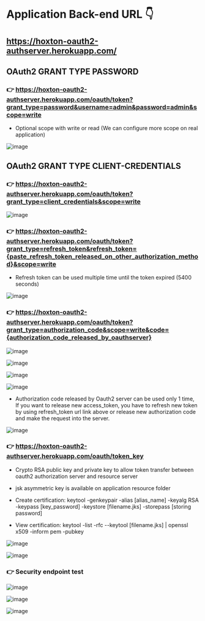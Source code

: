 # Application Back-end URL 👇
## https://hoxton-oauth2-authserver.herokuapp.com/

## OAuth2 GRANT TYPE PASSWORD

### 👉 https://hoxton-oauth2-authserver.herokuapp.com/oauth/token?grant_type=password&username=admin&password=admin&scope=write

* Optional scope with write or read (We can configure more scope on real application)

![image](https://user-images.githubusercontent.com/71564211/147980887-bc0d81c8-f306-4ed0-bb05-a5b13cf14a99.png)

## OAuth2 GRANT TYPE CLIENT-CREDENTIALS

### 👉 https://hoxton-oauth2-authserver.herokuapp.com/oauth/token?grant_type=client_credentials&scope=write

![image](https://user-images.githubusercontent.com/71564211/147980999-69b081da-fc9a-445b-a425-618cbea3f40c.png)


### 👉 https://hoxton-oauth2-authserver.herokuapp.com/oauth/token?grant_type=refresh_token&refresh_token={paste_refresh_token_released_on_other_authorization_method}&scope=write

* Refresh token can be used multiple time until the token expired (5400 seconds)

![image](https://user-images.githubusercontent.com/71564211/147981203-371fd29c-ccfe-4351-874f-ff32e59ebbac.png)

### 👉 https://hoxton-oauth2-authserver.herokuapp.com/oauth/token?grant_type=authorization_code&scope=write&code={authorization_code_released_by_oauthserver}


![image](https://user-images.githubusercontent.com/71564211/147981533-06993eb7-15a6-417f-a0a3-f6762fb6db63.png)

![image](https://user-images.githubusercontent.com/71564211/147981569-53e58ab2-9898-4210-ae8f-8e061cacb19c.png)

![image](https://user-images.githubusercontent.com/71564211/147981607-baf586e1-38e0-40d3-b27b-afb48e4a4eb1.png)

![image](https://user-images.githubusercontent.com/71564211/147981660-7c04a1b8-3de8-4b0b-a02a-18e147c589b8.png)

* Authorization code released by Oauth2 server can be used only 1 time, If you want to release new access_token, you have to refresh new token by using refresh_token url link above or release new authorization code and make the request into the server.

![image](https://user-images.githubusercontent.com/71564211/147981843-1d0a7c12-92bc-423b-9dc7-c5b31bca2289.png)

### 👉 https://hoxton-oauth2-authserver.herokuapp.com/oauth/token_key
* Crypto RSA public key and private key to allow token transfer between oauth2 authorization server and resource server
* jsk asymmetric key is available on application resource folder

* Create certification: keytool -genkeypair -alias [alias_name] -keyalg RSA -keypass [key_password] -keystore [filename.jks] -storepass [storing password]

* View certification: keytool -list -rfc --keytool [filename.jks] | openssl x509 -inform pem -pubkey

![image](https://user-images.githubusercontent.com/71564211/147982798-21b82c3a-07b3-4174-a14b-b4e71fb0ddc5.png)

![image](https://user-images.githubusercontent.com/71564211/147982438-fff5c6f4-4686-4770-8972-7a7fb699f075.png)

### 👉 Security endpoint test
![image](https://user-images.githubusercontent.com/71564211/147983106-b8ad3510-e89e-4b37-81a6-86145ceb241d.png)

![image](https://user-images.githubusercontent.com/71564211/147983137-96bc4645-317d-487f-8c87-90f11a318210.png)

![image](https://user-images.githubusercontent.com/71564211/147983168-8caa4fec-ebba-4d26-abb0-65425a7830a2.png)



